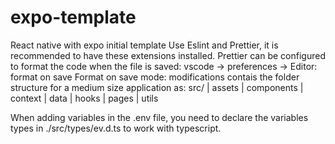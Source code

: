 # expo-template
React native with expo initial template
Use Eslint and Prettier, it is recommended to have these extensions installed. Prettier can be configured to format the code when the file is saved:
vscode -> preferences -> Editor: format on save
Format on save mode: modifications
contais the folder structure for a medium size application as:
  src/
    | assets
    | components
    | context
    | data
    | hooks
    | pages
    | utils


When adding variables in the .env file, you need to declare the variables types in ./src/types/ev.d.ts to work with typescript.